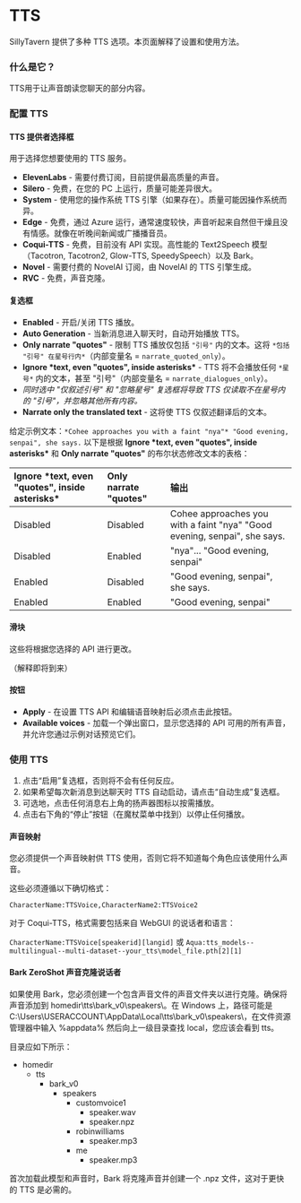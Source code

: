 # TTS

SillyTavern 提供了多种 TTS 选项。本页面解释了设置和使用方法。

### 什么是它？

TTS用于让声音朗读您聊天的部分内容。

### 配置 TTS

#### TTS 提供者选择框

用于选择您想要使用的 TTS 服务。

- **ElevenLabs** - 需要付费订阅，目前提供最高质量的声音。
- **Silero** - 免费，在您的 PC 上运行，质量可能差异很大。
- **System** - 使用您的操作系统 TTS 引擎（如果存在）。质量可能因操作系统而异。
- **Edge** - 免费，通过 Azure 运行，通常速度较快，声音听起来自然但干燥且没有情感。就像在听晚间新闻或广播播音员。
- **Coqui-TTS** - 免费，目前没有 API 实现。高性能的 Text2Speech 模型（Tacotron, Tacotron2, Glow-TTS, SpeedySpeech）以及 Bark。
- **Novel** - 需要付费的 NovelAI 订阅，由 NovelAI 的 TTS 引擎生成。
- **RVC** - 免费，声音克隆。

#### 复选框

- **Enabled** - 开启/关闭 TTS 播放。
- **Auto Generation** - 当新消息进入聊天时，自动开始播放 TTS。
- **Only narrate "quotes"** - 限制 TTS 播放仅包括 `"引号"` 内的文本。这将 `*包括 "引号" 在星号行内*`（内部变量名 = `narrate_quoted_only`）。
- **Ignore \*text, even "quotes", inside asterisks\*** - TTS 将不会播放任何 `*星号*` 内的文本，甚至 "引号"（内部变量名 = `narrate_dialogues_only`）。
- *同时选中 "仅叙述引号" 和 "忽略星号" 复选框将导致 TTS 仅读取不在星号内的 "引号"，并忽略其他所有内容。*
- **Narrate only the translated text** - 这将使 TTS 仅叙述翻译后的文本。

给定示例文本：`*Cohee approaches you with a faint "nya"* "Good evening, senpai", she says.` 
以下是根据 **Ignore \*text, even "quotes", inside asterisks\*** 和 **Only narrate "quotes"** 的布尔状态修改文本的表格：

| **Ignore \*text, even "quotes", inside asterisks\*** 	| **Only narrate "quotes"**	| **输出**                                                                   |
| :---------------------------------------------------- | :------------------------ | :--------------------------------------------------------------------------- | 
| Disabled                                              |	Disabled	                 | Cohee approaches you with a faint "nya" "Good evening, senpai", she says.    |
| Disabled                                              | Enabled	                  | "nya"... "Good evening, senpai"                                              |
| Enabled	                                              | Disabled	                 | "Good evening, senpai", she says.                                            |
| Enabled	                                              | Enabled	                  | "Good evening, senpai"                                                       |

#### 滑块

这些将根据您选择的 API 进行更改。

（解释即将到来）

#### 按钮

- **Apply** - 在设置 TTS API 和编辑语音映射后必须点击此按钮。
- **Available voices** - 加载一个弹出窗口，显示您选择的 API 可用的所有声音，并允许您通过示例对话预览它们。

### 使用 TTS

1. 点击“启用”复选框，否则将不会有任何反应。
2. 如果希望每次新消息到达聊天时 TTS 自动启动，请点击“自动生成”复选框。
3. 可选地，点击任何消息右上角的扬声器图标以按需播放。
4. 点击右下角的“停止”按钮（在魔杖菜单中找到）以停止任何播放。

#### 声音映射

您必须提供一个声音映射供 TTS 使用，否则它将不知道每个角色应该使用什么声音。

这些必须遵循以下确切格式：

`CharacterName:TTSVoice,CharacterName2:TTSVoice2`

对于 Coqui-TTS，格式需要包括来自 WebGUI 的说话者和语言：

`CharacterName:TTSVoice[speakerid][langid]`
或
`Aqua:tts_models--multilingual--multi-dataset--your_tts\model_file.pth[2][1]`

#### Bark ZeroShot 声音克隆说话者

如果使用 Bark，您必须创建一个包含声音文件的声音文件夹以进行克隆。确保将声音添加到 homedir\tts\bark_v0\speakers\。在 Windows 上，路径可能是 C:\Users\USERACCOUNT\AppData\Local\tts\bark_v0\speakers\，在文件资源管理器中输入 %appdata% 然后向上一级目录查找 local，您应该会看到 tts。

目录应如下所示：
- homedir
  - tts
    - bark_v0
      - speakers
        - customvoice1
          - speaker.wav
          - speaker.npz
        - robinwilliams
          - speaker.mp3
        - me
          - speaker.mp3

首次加载此模型和声音时，Bark 将克隆声音并创建一个 .npz 文件，这对于更快的 TTS 是必需的。